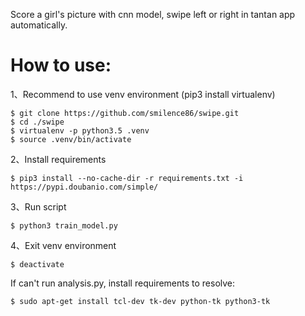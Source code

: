 Score a girl's picture with cnn model, swipe left or right in tantan app automatically.

# How to use:
  
1、Recommend to use venv environment (pip3 install virtualenv)
```
$ git clone https://github.com/smilence86/swipe.git
$ cd ./swipe
$ virtualenv -p python3.5 .venv
$ source .venv/bin/activate
```
  
2、Install requirements
```
$ pip3 install --no-cache-dir -r requirements.txt -i https://pypi.doubanio.com/simple/
```
  
3、Run script
```
$ python3 train_model.py
```
  
4、Exit venv environment
```
$ deactivate
```
  
  
  
If can't run analysis.py, install requirements to resolve:
```
$ sudo apt-get install tcl-dev tk-dev python-tk python3-tk
```